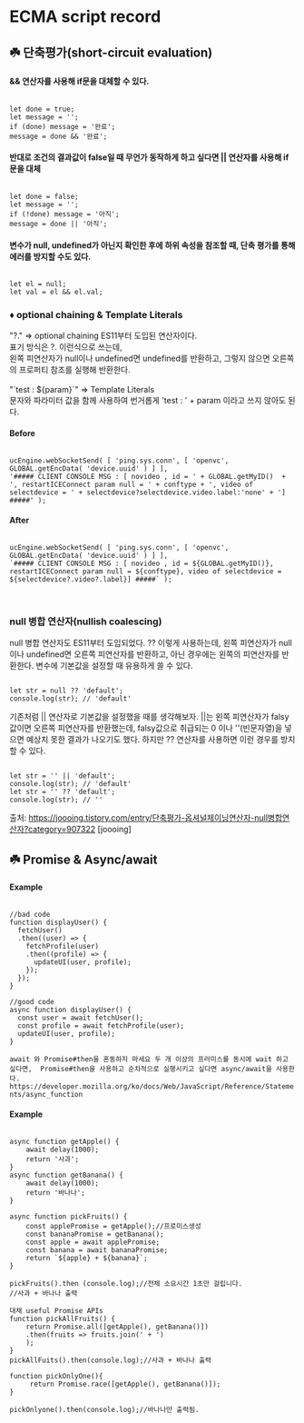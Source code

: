 # ECMA script record

## ☘️ 단축평가(short-circuit evaluation)

#### && 연산자를 사용해 if문을 대체할 수 있다.
<pre><code>
let done = true; 
let message = ''; 
if (done) message = '완료'; 
message = done && '완료';
</code></pre>

####  반대로 조건의 결과값이 false일 때 무언가 동작하게 하고 싶다면 || 연산자를 사용해 if문을 대체
<pre><code>
let done = false; 
let message = ''; 
if (!done) message = '아직'; 
message = done || '아직';
</code></pre>

####  변수가 null, undefined가 아닌지 확인한 후에 하위 속성을 참조할 때, 단축 평가를 통해 에러를 방지할 수도 있다.
<pre><code>
let el = null; 
let val = el && el.val;
</code></pre>

### ♦️  optional chaining & Template Literals
"?." => optional chaining ES11부터 도입된 연산자이다. <br/>
표기 방식은 ?. 이런식으로 쓰는데, <br/>
왼쪽 피연산자가 null이나 undefined면 undefined를 반환하고, 그렇지 않으면 오른쪽의 프로퍼티 참조를 실행해 반환한다. 
<br/><br/>
"\`test : ${param}\`" => Template Literals<br/>
문자와 파라미터 값을 함께 사용하여 번거롭게 'test : ' + param 이라고 쓰지 않아도 된다.<br/>

#### Before
<pre><code>
ucEngine.webSocketSend( [ 'ping.sys.conn', [ 'openvc', GLOBAL.getEncData( 'device.uuid' ) ] ], 
'##### CLIENT CONSOLE MSG : [ novideo , id = ' + GLOBAL.getMyID()  + ', restartICEConnect param null = ' + conftype + ', video of selectdevice = ' + selectdevice?selectdevice.video.label:'none' + '] #####' );
</code></pre>

#### After
<pre><code>
ucEngine.webSocketSend( [ 'ping.sys.conn', [ 'openvc', GLOBAL.getEncData( 'device.uuid' ) ] ], 
`##### CLIENT CONSOLE MSG : [ novideo , id = ${GLOBAL.getMyID()}, restartICEConnect param null = ${conftype}, video of selectdevice = ${selectdevice?.video?.label}] #####` );
</code></pre>
<br/>

### null 병합 연산자(nullish coalescing)
null 병합 연산자도 ES11부터 도입되었다. ?? 이렇게 사용하는데, 왼쪽 피연산자가 null이나 undefined면 오른쪽 피연산자를 반환하고, 아닌 경우에는 왼쪽의 피연산자를 반환한다. 변수에 기본값을 설정할 때 유용하게 쓸 수 있다.

<pre><code>
let str = null ?? 'default'; 
console.log(str); // 'default'
</code></pre>

기존처럼 || 연산자로 기본값을 설정했을 때를 생각해보자. ||는 왼쪽 피연산자가 falsy값이면 오른쪽 피연산자를 반환했는데, falsy값으로 취급되는 0 이나 ''(빈문자열)을 넣으면  예상치 못한 결과가 나오기도 했다. 하지만 ?? 연산자를 사용하면 이런 경우를 방지할 수 있다.

<pre><code>
let str = '' || 'default'; 
console.log(str); // 'default' 
let str = '' ?? 'default'; 
console.log(str); // ''
</code></pre>
출처: https://joooing.tistory.com/entry/단축평가-옵셔널체이닝연산자-null병합연산자?category=907322 [joooing]

## ☘️ Promise & Async/await

#### Example
<pre><code>
//bad code
function displayUser() {
  fetchUser()
  .then((user) => {
    fetchProfile(user)
    .then((profile) => {
      updateUI(user, profile);
    });
  });
}

//good code
async function displayUser() {
  const user = await fetchUser();
  const profile = await fetchProfile(user);
  updateUI(user, profile);
}
</code></pre>

`
await 와 Promise#then을 혼동하지 마세요
두 개 이상의 프러미스를 동시에 wait 하고 싶다면, 
Promise#then을 사용하고 순차적으로 실행시키고 싶다면 async/await을 사용한다.
https://developer.mozilla.org/ko/docs/Web/JavaScript/Reference/Statements/async_function
`
#### Example
<pre><code>
async function getApple() {
    await delay(1000);
    return '사과';
}
async function getBanana() {
    await delay(1000);
    return '바나나';
}

async function pickFruits() {
    const applePromise = getApple();//프로미스생성
    const bananaPromise = getBanana();
    const apple = await applePromise;
    const banana = await bananaPromise;
    return `${apple} + ${banana}`;
}

pickFruits().then (console.log);//전체 소요시간 1초만 걸립니다.
//사과 + 바나나 출력

대채 useful Promise APIs 
function pickAllFruits() {
    return Promise.all([getApple(), getBanana()])
    .then(fruits => fruits.join(' + ')
    );
}
pickAllFuits().then(console.log);//사과 + 바나나 출력

function pickOnlyOne(){
     return Promise.race([getApple(), getBanana()]);   
}

pickOnlyone().then(console.log);//바나나만 출력됨.
</code></pre>
